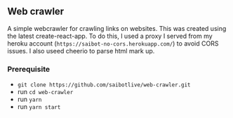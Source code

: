 ## Web crawler

A simple webcrawler for crawling links on websites. This was created using the latest create-react-app. To do this, I used a proxy I served from my heroku account (`https://saibot-no-cors.herokuapp.com/`) to avoid CORS issues. I also useed cheerio to parse html mark up.


### Prerequisite

- `git clone https://github.com/saibotlive/web-crawler.git`
- run `cd web-crawler`
- run `yarn`
- run `yarn start`
